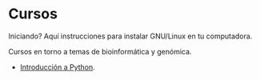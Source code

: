 Cursos
======================

Iniciando? Aquí instrucciones para instalar GNU/Linux en tu computadora.



Cursos en torno a temas de bioinformática y genómica.

- [Introducción a Python](Python-Intro).
